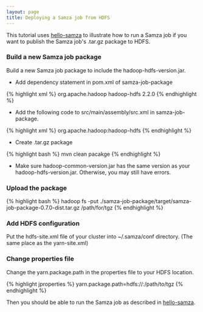 ```yaml
---
layout: page
title: Deploying a Samza job from HDFS
---
```

<!--
   Licensed to the Apache Software Foundation (ASF) under one or more
   contributor license agreements.  See the NOTICE file distributed with
   this work for additional information regarding copyright ownership.
   The ASF licenses this file to You under the Apache License, Version 2.0
   (the "License"); you may not use this file except in compliance with
   the License.  You may obtain a copy of the License at

       http://www.apache.org/licenses/LICENSE-2.0

   Unless required by applicable law or agreed to in writing, software
   distributed under the License is distributed on an "AS IS" BASIS,
   WITHOUT WARRANTIES OR CONDITIONS OF ANY KIND, either express or implied.
   See the License for the specific language governing permissions and
   limitations under the License.
-->

This tutorial uses [hello-samza](../../../startup/hello-samza/0.7.0/) to illustrate how to run a Samza job if you want to publish the Samza job's .tar.gz package to HDFS.

### Build a new Samza job package

Build a new Samza job package to include the hadoop-hdfs-version.jar.

* Add dependency statement in pom.xml of samza-job-package

{% highlight xml %}
<dependency>
  <groupId>org.apache.hadoop</groupId>
  <artifactId>hadoop-hdfs</artifactId>
  <version>2.2.0</version>
</dependency>
{% endhighlight %}

* Add the following code to src/main/assembly/src.xml in samza-job-package.

{% highlight xml %}
<include>org.apache.hadoop:hadoop-hdfs</include>
{% endhighlight %}

* Create .tar.gz package

{% highlight bash %}
mvn clean pacakge
{% endhighlight %}

* Make sure hadoop-common-version.jar has the same version as your hadoop-hdfs-version.jar. Otherwise, you may still have errors.

### Upload the package

{% highlight bash %}
hadoop fs -put ./samza-job-package/target/samza-job-package-0.7.0-dist.tar.gz /path/for/tgz
{% endhighlight %}

### Add HDFS configuration

Put the hdfs-site.xml file of your cluster into ~/.samza/conf directory. (The same place as the yarn-site.xml)

### Change properties file

Change the yarn.package.path in the properties file to your HDFS location.

{% highlight jproperties %}
yarn.package.path=hdfs://<hdfs name node ip>:<hdfs name node port>/path/to/tgz
{% endhighlight %}

Then you should be able to run the Samza job as described in [hello-samza](../../../startup/hello-samza/0.7.0/).

